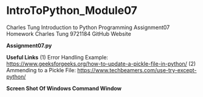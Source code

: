 # IntroToPython_Module07
Charles Tung
Introduction to Python Programming
Assignment07 Homework
Charles Tung
9721184 
GitHub Website

**Assignment07.py**

**Useful Links**
(1) Error Handling Example: https://www.geeksforgeeks.org/how-to-update-a-pickle-file-in-python/
(2) Ammending to a Pickle File: https://www.techbeamers.com/use-try-except-python/

**Screen Shot Of Windows Command Window**
